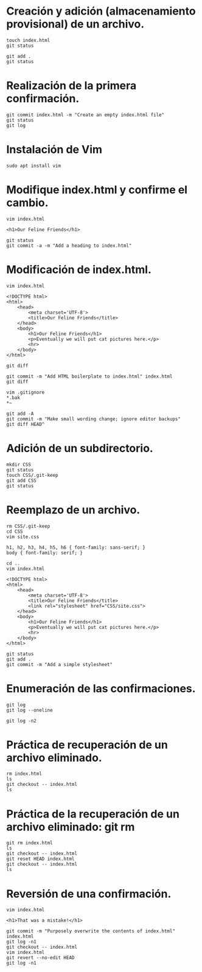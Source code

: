 # Creación y adición (almacenamiento provisional) de un archivo.

    touch index.html
    git status

    git add .
    git status

# Realización de la primera confirmación.

    git commit index.html -m "Create an empty index.html file"
    git status
    git log

# Instalación de Vim

    sudo apt install vim

# Modifique index.html y confirme el cambio.

    vim index.html

    <h1>Our Feline Friends</h1>

    git status
    git commit -a -m "Add a heading to index.html"

# Modificación de index.html.

    vim index.html

    <!DOCTYPE html>
    <html>
        <head>
            <meta charset='UTF-8'>
            <title>Our Feline Friends</title>
        </head>
        <body>
            <h1>Our Feline Friends</h1>
            <p>Eventually we will put cat pictures here.</p>
            <hr>
        </body>
    </html>

    git diff

    git commit -m "Add HTML boilerplate to index.html" index.html
    git diff

    vim .gitignore
    *.bak
    *~

    git add -A
    git commit -m "Make small wording change; ignore editor backups"
    git diff HEAD^

# Adición de un subdirectorio.

    mkdir CSS
    git status
    touch CSS/.git-keep
    git add CSS
    git status

# Reemplazo de un archivo.

    rm CSS/.git-keep
    cd CSS
    vim site.css

    h1, h2, h3, h4, h5, h6 { font-family: sans-serif; }
    body { font-family: serif; }

    cd ..
    vim index.html

    <!DOCTYPE html>
    <html>
        <head>
            <meta charset='UTF-8'>
            <title>Our Feline Friends</title>
            <link rel="stylesheet" href="CSS/site.css">
        </head>
        <body>
            <h1>Our Feline Friends</h1>
            <p>Eventually we will put cat pictures here.</p>
            <hr>
        </body>
    </html>

    git status
    git add .
    git commit -m "Add a simple stylesheet"

# Enumeración de las confirmaciones.

    git log
    git log --oneline

    git log -n2

# Práctica de recuperación de un archivo eliminado.

    rm index.html
    ls
    git checkout -- index.html
    ls

# Práctica de la recuperación de un archivo eliminado: git rm

    git rm index.html
    ls
    git checkout -- index.html
    git reset HEAD index.html
    git checkout -- index.html
    ls

# Reversión de una confirmación.

    vim index.html
    
    <h1>That was a mistake!</h1>

    git commit -m "Purposely overwrite the contents of index.html" index.html
    git log -n1
    git checkout -- index.html
    vim index.html
    git revert --no-edit HEAD
    git log -n1
